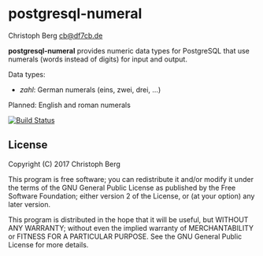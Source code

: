 postgresql-numeral
==================
Christoph Berg <cb@df7cb.de>

**postgresql-numeral** provides numeric data types for PostgreSQL that use
numerals (words instead of digits) for input and output.

Data types:

* *zahl*: German numerals (eins, zwei, drei, ...)

Planned: English and roman numerals

[![Build Status](https://travis-ci.org/ChristophBerg/postgresql-numeral.svg?branch=master)](https://travis-ci.org/ChristophBerg/postgresql-numeral)

License
-------

Copyright (C) 2017 Christoph Berg

This program is free software; you can redistribute it and/or modify
it under the terms of the GNU General Public License as published by
the Free Software Foundation; either version 2 of the License, or
(at your option) any later version.

This program is distributed in the hope that it will be useful,
but WITHOUT ANY WARRANTY; without even the implied warranty of
MERCHANTABILITY or FITNESS FOR A PARTICULAR PURPOSE.  See the
GNU General Public License for more details.
